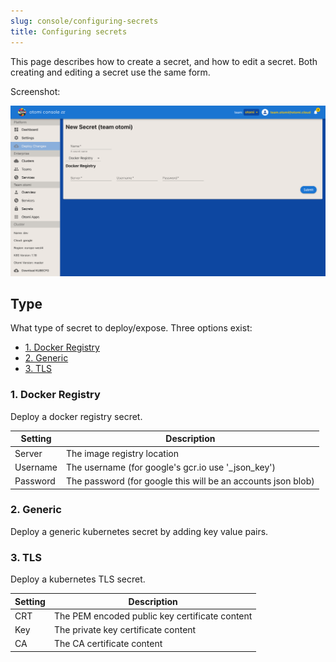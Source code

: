 ```yaml
---
slug: console/configuring-secrets
title: Configuring secrets
---
```


This page describes how to create a secret, and how to edit a secret. Both creating and editing a secret use the same form.

Screenshot:

![Console: new secret](img/console-new-secret.png)

## Type

What type of secret to deploy/expose. Three options exist:

- [1. Docker Registry](#1-docker-registry)
- [2. Generic](#2-generic)
- [3. TLS](#3-tls)

### 1. Docker Registry

Deploy a docker registry secret.

| Setting  | Description                                                  |
| -------- | ------------------------------------------------------------ |
| Server   | The image registry location                                  |
| Username | The username (for google's gcr.io use '\_json_key')          |
| Password | The password (for google this will be an accounts json blob) |

### 2. Generic

Deploy a generic kubernetes secret by adding key value pairs.

### 3. TLS

Deploy a kubernetes TLS secret.

| Setting | Description                                    |
| ------- | ---------------------------------------------- |
| CRT     | The PEM encoded public key certificate content |
| Key     | The private key certificate content            |
| CA      | The CA certificate content                     |
